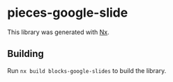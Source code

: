 # pieces-google-slide

This library was generated with [Nx](https://nx.dev).

## Building

Run `nx build blocks-google-slides` to build the library.
